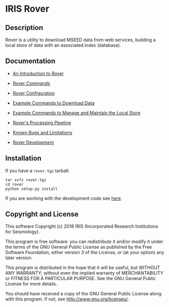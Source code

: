 
# IRIS Rover

## Description

Rover is a utility to download MSEED data from web services, building
a local store of data with an associated index (database).

## Documentation

* [An Introduction to Rover](docs/introduction.md)

* [Rover Commands](docs/commands.md)

* [Rover Configuration](docs/configuration.md)

* [Example Commands to Download Data](docs/download.md)

* [Example Commands to Manage and Maintain the Local Store](docs/maintenance.md)

* [Rover's Processing Pipeline](docs/pipeline.md)

* [Known Bugs and Limitations](docs/bugs.md)

* [Rover Development](docs/development.md)

## Installation

If you have a `rover.tgz` tarball:

    tar xvfz rover.tgz
    cd rover
    python setup.py install

If you are working with the development code see
[here](./docs/development.md).

## Copyright and License

This software Copyright (c) 2018 IRIS (Incorporated Research
Institutions for Seismology).

This program is free software: you can redistribute it and/or modify
it under the terms of the GNU General Public License as published by
the Free Software Foundation, either version 3 of the License, or (at
your option) any later version.

This program is distributed in the hope that it will be useful, but
WITHOUT ANY WARRANTY; without even the implied warranty of
MERCHANTABILITY or FITNESS FOR A PARTICULAR PURPOSE.  See the GNU
General Public License for more details.

You should have received a copy of the GNU General Public License
along with this program.  If not, see http://www.gnu.org/licenses/.


